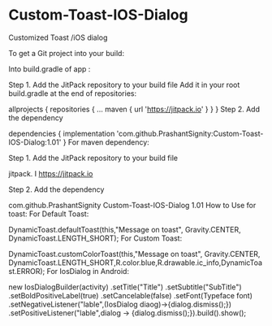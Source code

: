 # Custom-Toast-IOS-Dialog

Customized Toast /iOS dialog

To get a Git project into your build:

Into build.gradle of app :

Step 1. Add the JitPack repository to your build file
Add it in your root build.gradle at the end of repositories:

allprojects {
	repositories {
		...
		maven { url 'https://jitpack.io' }
	}
}
Step 2. Add the dependency

dependencies {
        implementation 'com.github.PrashantSignity:Custom-Toast-IOS-Dialog:1.01'
}
For maven dependency:

Step 1. Add the JitPack repository to your build file


jitpack. I
https://jitpack.io

Step 2. Add the dependency

<dependency>
    <groupId>com.github.PrashantSignity</groupId>
    <artifactId>Custom-Toast-IOS-Dialog</artifactId>
    <version>1.01</version>
</dependency>
How to Use for toast:
For Default Toast:

DynamicToast.defaultToast(this,"Message on toast", Gravity.CENTER, DynamicToast.LENGTH_SHORT);
For Custom Toast:

DynamicToast.customColorToast(this,"Message on toast", Gravity.CENTER, DynamicToast.LENGTH_SHORT,R.color.blue,R.drawable.ic_info,DynamicToast.ERROR);
For IosDialog in Android:

new IosDialogBuilder(activity) .setTitle("Title") .setSubtitle("SubTitle") .setBoldPositiveLabel(true) .setCancelable(false) .setFont(Typeface font) .setNegativeListener("lable",(IosDialog diaog)->{dialog.dismiss();}) .setPositiveListener("lable",dialog -> {dialog.dismiss();}).build().show();
